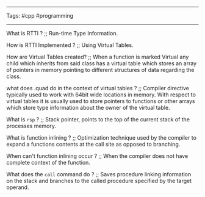 
___
Tags: #cpp #programming
___


What is RTTI ? ;; Run-time Type Information. 

How is RTTI Implemented ? ;; Using Virtual Tables. 

How are Virtual Tables created? ;; When a function is marked Virtual any child which inherits from said class has a virtual table which stores an array of pointers in memory pointing to different structures of data regarding the class. 

what does .quad do in the context of virtual tables ? ;; Compiler directive typically used to work with 64bit wide locations in memory. With respect to virtual tables it is usually used to store pointers to functions or other arrays which store type information about the owner of the virtual table. 


What is `rsp` ? ;; Stack pointer, points to the top of the current stack of the processes memory. 

What is function inlining ? ;; Optimization technique used by the compiler to expand a functions contents at the call site as opposed to branching. 


When can't function inlining occur ? ;; When the compiler does not have complete context of the function. 

What does the `call` command do ? ;; Saves procedure linking information on the stack and branches to the called procedure specified by the target operand. 


